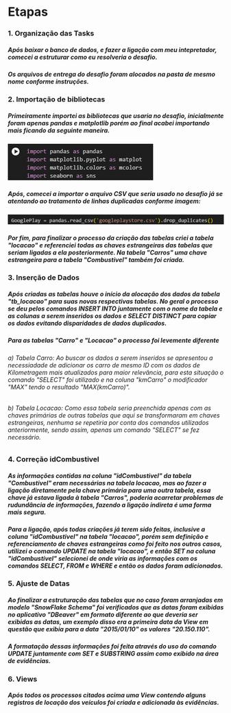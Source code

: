 # Etapas
### 1. Organização das Tasks
  ##### Após baixar o banco de dados, e fazer a ligação com meu intepretador, comecei a estruturar como eu resolveria o desafio.
  ##### Os arquivos de entrega do desafio foram alocados na pasta de mesmo nome conforme instruções.

### 2. Importação de bibliotecas
  ##### Primeiramente importei as bibliotecas que usaria no desafio, inicialmente foram apenas pandas e matplotlib porém ao final acabei importando mais ficando da seguinte maneira. 
![Importação de biblioteca](/Sprint_3/Evidencias/importe_bibliotecas.png)
  ##### Após, comecei a importar o arquivo CSV que seria usado no desafio já se atentando ao tratamento de linhas duplicadas conforme imagem: 
![Remoção de linhas duplicadas](/Sprint_3/Evidencias/remocao_duplicados.png) 
  ##### Por fim, para finalizar o processo da criação das tabelas criei a tabela "locacao" e referenciei todas as chaves estrangeiras das tabelas que seriam ligadas a ela posteriormente. Na tabela "Carros" uma chave estrangeira para a tabela "Combustivel" também foi criada.

### 3. Inserção de Dados
  ##### Após criadas as tabelas houve o início da alocação dos dados da tabela "tb_locacao" para suas novas respectivas tabelas. No geral o processo se deu pelos comandos *INSERT INTO* juntamente com o nome da tabela e as colunas a serem inseridos os dados e *SELECT DISTINCT* para copiar os dados evitando disparidades de dados duplicados.
  ##### Para as tabelas "Carro" e "Locacao" o processo foi levemente diferente
   ###### a) Tabela Carro: Ao buscar os dados a serem inseridos se apresentou a necessiadade de adicionar os carro de mesmo ID com os dados de Kilometragem mais atualizados para maior relevância, para esta situação o comando "SELECT" foi utilizado e na coluna "kmCarro" o modificador *"MAX"* tendo o resultado "MAX(kmCarro)".
   ###### b) Tabela Locacao: Como essa tabela seria preenchida apenas com as chaves primárias de outras tabelas que aqui se transformaram em chaves estrangeiras, nenhuma se repetiria por conta dos comandos utilizados anteriormente, sendo assim, apenas um comando *"SELECT"* se fez necessário.

### 4. Correção idCombustivel
  ##### As informações contidas na coluna "idCombustivel" da tabela "Combustivel" eram necessárias na tabela locacao, mas ao fazer a ligação diretamente pela chave primária para uma outra tabela, essa chave já estava ligada à tabela "Carros", poderia acarretar problemas de rudundância de informações, fazendo a ligação indireta é uma forma mais segura. 
  ##### Para a ligação, após todas criações já terem sido feitas, inclusive a coluna "idCombustivel" na tabela "locacao", porém sem definição e referenciamento de chaves estrangeiras como foi feito nos outros casos, utilizei o comando *UPDATE* na tabela "locacao", e então SET na coluna "idCombustivel" selecionei de onde viria as informações com os comandos *SELECT, FROM e WHERE* e então os dados foram adicionados.

### 5. Ajuste de Datas
  ##### Ao finalizar a estruturação das tabelas que no caso foram arranjadas em modelo "SnowFlake Schema" foi verificados que as datas foram exibidas no aplicativo "DBeaver" em formato diferente ao que deveria ser exibidas as datas, um exemplo disso era a primeira data da View em questão que exibia para a data "2015/01/10" os valores "20.150.110".
  ##### A formatação dessas informações foi feita através do uso do comando *UPDATE* juntamente com *SET* e *SUBSTRING* assim como exibido na área de evidências.

### 6. Views
  ##### Após todos os processos citados acima uma View contendo alguns registros de locação dos veículos foi criada e adicionada às evidências.

